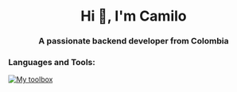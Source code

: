 <h1 align="center">Hi 👋, I'm Camilo</h1>
<h3 align="center">A passionate backend developer from Colombia</h3>

<h3 align="left">Languages and Tools:</h3>

[![My toolbox](https://skillicons.dev/icons?i=js,nodejs,express,mysql,mongodb,docker,html,css)](https://skillicons.dev)

<!--
- 🔭 I’m currently working on ...
- 🌱 I’m currently learning ...
- 👯 I’m looking to collaborate on ...
- 🤔 I’m looking for help with ...
- 💬 Ask me about ...
- 📫 How to reach me: ...
- 😄 Pronouns: ...
- ⚡ Fun fact: ...
-->
